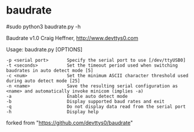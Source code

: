 # baudrate

#sudo python3 baudrate.py -h

Baudrate v1.0
Craig Heffner, http://www.devttys0.com

Usage: baudrate.py [OPTIONS]

	-p <serial port>       Specify the serial port to use [/dev/ttyUSB0]
	-t <seconds>           Set the timeout period used when switching baudrates in auto detect mode [5]
	-c <num>               Set the minimum ASCII character threshold used during auto detect mode [25]
	-n <name>              Save the resulting serial configuration as <name> and automatically invoke minicom (implies -a)
	-a                     Enable auto detect mode
	-b                     Display supported baud rates and exit
	-q                     Do not display data read from the serial port
	-h                     Display help

forked from "https://github.com/devttys0/baudrate"
